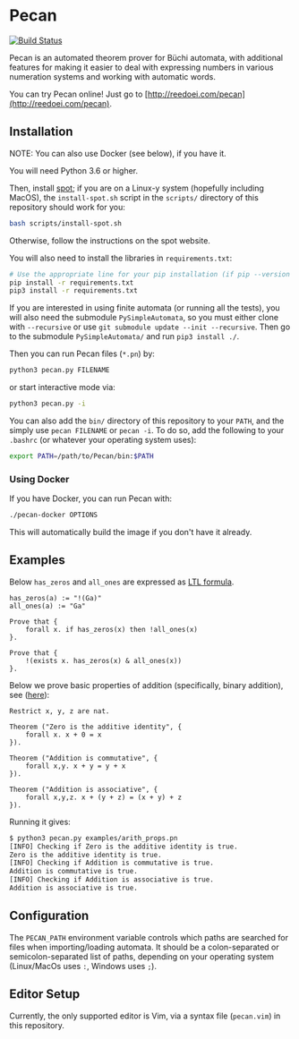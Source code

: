 # Pecan

[![Build Status](https://travis-ci.org/ReedOei/Pecan.svg?branch=master)](https://travis-ci.org/ReedOei/Pecan)

Pecan is an automated theorem prover for Büchi automata, with additional features for making it easier to deal with expressing numbers in various numeration systems and working with automatic words.

You can try Pecan online! Just go to [http://reedoei.com/pecan](http://reedoei.com/pecan).

## Installation

NOTE: You can also use Docker (see below), if you have it.

You will need Python 3.6 or higher.

Then, install [spot](https://spot.lrde.epita.fr/install.html); if you are on a Linux-y system (hopefully including MacOS), the `install-spot.sh` script in the `scripts/` directory of this repository should work for you:

```bash
bash scripts/install-spot.sh
```

Otherwise, follow the instructions on the spot website.

You will also need to install the libraries in `requirements.txt`:

```bash
# Use the appropriate line for your pip installation (if pip --version says 3.x, then you should be good; otherwise use/install pip3)
pip install -r requirements.txt
pip3 install -r requirements.txt
```

If you are interested in using finite automata (or running all the tests), you will also need the submodule `PySimpleAutomata`, so you must either clone with `--recursive` or use `git submodule update --init --recursive`.
Then go to the submodule `PySimpleAutomata/` and run `pip3 install ./`.

Then you can run Pecan files (`*.pn`) by:
```bash
python3 pecan.py FILENAME
```

or start interactive mode via:
```bash
python3 pecan.py -i
```

You can also add the `bin/` directory of this repository to your `PATH`, and the simply use `pecan FILENAME` or `pecan -i`.
To do so, add the following to your `.bashrc` (or whatever your operating system uses):
```bash
export PATH=/path/to/Pecan/bin:$PATH
```

### Using Docker

If you have Docker, you can run Pecan with:

```bash
./pecan-docker OPTIONS
```

This will automatically build the image if you don't have it already.

## Examples

Below `has_zeros` and `all_ones` are expressed as [LTL formula](https://en.wikipedia.org/wiki/Linear_temporal_logic).

```
has_zeros(a) := "!(Ga)"
all_ones(a) := "Ga"

Prove that {
    forall x. if has_zeros(x) then !all_ones(x)
}.

Prove that {
    !(exists x. has_zeros(x) & all_ones(x))
}.
```

Below we prove basic properties of addition (specifically, binary addition), see ([here](https://github.com/ReedOei/Pecan/blob/master/examples/arith_props.pn)):
```
Restrict x, y, z are nat.

Theorem ("Zero is the additive identity", {
    forall x. x + 0 = x
}).

Theorem ("Addition is commutative", {
    forall x,y. x + y = y + x
}).

Theorem ("Addition is associative", {
    forall x,y,z. x + (y + z) = (x + y) + z
}).
```

Running it gives:
```bash
$ python3 pecan.py examples/arith_props.pn
[INFO] Checking if Zero is the additive identity is true.
Zero is the additive identity is true.
[INFO] Checking if Addition is commutative is true.
Addition is commutative is true.
[INFO] Checking if Addition is associative is true.
Addition is associative is true.
```

## Configuration

The `PECAN_PATH` environment variable controls which paths are searched for files when importing/loading automata.
It should be a colon-separated or semicolon-separated list of paths, depending on your operating system (Linux/MacOs uses `:`, Windows uses `;`).

## Editor Setup

Currently, the only supported editor is Vim, via a syntax file (`pecan.vim`) in this repository.

